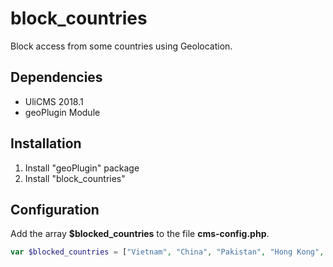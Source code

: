# block_countries

Block access from some countries using Geolocation.

## Dependencies

* UliCMS 2018.1
* geoPlugin Module

## Installation

1. Install "geoPlugin" package
2. Install "block_countries"

## Configuration

Add the array **$blocked_countries** to the file **cms-config.php**.

```php
var $blocked_countries = ["Vietnam", "China", "Pakistan", "Hong Kong", "Russian Federation", "India"];
```